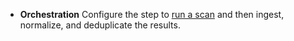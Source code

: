 * **Orchestration** Configure the step to [run a scan](/docs/security-testing-orchestration/use-sto/orchestrate-and-ingest/run-an-orchestrated-scan-in-sto) and then ingest, normalize, and deduplicate the results.